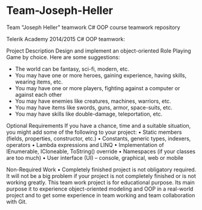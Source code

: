 Team-Joseph-Heller
==================

Team "Joseph Heller" teamwork C# OOP course teamwork repository 

Telerik Academy 2014/2015 C# OOP teamwork:
 
Project Description
Design and implement an object-oriented Role Playing Game by choice. Here are some suggestions:
-	The world can be fantasy, sci-fi, modern, etc.
-	You may have one or more heroes, gaining experience, having skills, wearing items, etc.
-	You may have one or more players, fighting against a computer or against each other
-	You may have enemies like creatures, machines, warriors, etc. 
-	You may have items like swords, guns, armor, space-suits, etc.
-	You may have skills like double-damage, teleportation, etc. 

Optional Requirements
If you have a chance, time and a suitable situation, you might add some of the following to your project:
•	Static members (fields, properties, constructor, etc.)
•	Constants, generic types, indexers, operators
•	Lambda expressions and LINQ
•	Implementation of IEnumerable<T>, ICloneable, ToString() override
•	Namespaces (if your classes are too much) 
•	User interface (UI) – console, graphical, web or mobile

Non-Required Work
•	Completely finished project is not obligatory required. It will not be a big problem if your project is not completely finished or is not working greatly. This team work project is for educational purpose. Its main purpose it to experience object-oriented modeling and OOP in a real-world project and to get some experience in team working and team collaboration with Git. 

